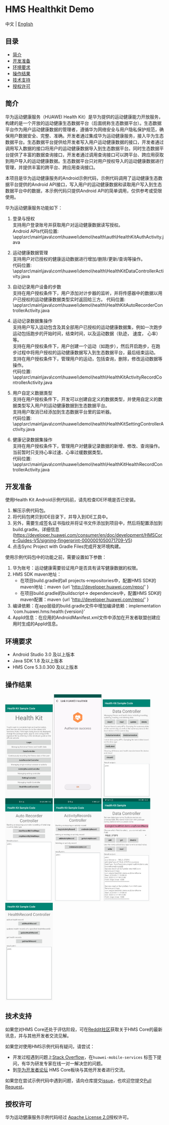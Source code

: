 # HMS Healthkit Demo
中文 | [English](https://github.com/HMS-Core/hms-health-demo-java/blob/master/README.md)
## 目录

 * [简介](#简介)
 * [开发准备](#开发准备)
 * [环境要求](#环境要求)
 * [操作结果](#操作结果)
 * [技术支持](#技术支持)
 * [授权许可](#授权许可)


## 简介
华为运动健康服务（HUAWEI Health Kit）是华为提供的运动健康能力开放服务， 构建的是一个开放的运动健康生态数据平台（后面统称生态数据平台）。生态数据平台作为用户运动健康数据的管理者，遵循华为网络安全与用户隐私保护规范，确保用户数据安全、完整、准确。开发者通过集成华为运动健康服务，接入华为生态数据平台。生态数据平台提供给开发者写入用户运动健康数据的接口，开发者通过调用写入数据的接口将用户的运动健康数据导入到生态数据平台。同时生态数据平台提供了丰富的数据查询接口，开发者通过调用查询接口可以跨平台、跨应用获取到用户导入的运动健康数据。生态数据平台只对用户授权导入的运动健康数据进行管理，并提供丰富的跨平台、跨应用查询接口。   

本项目是华为运动健康服务的Android示例代码，示例代码调用了运动健康生态数据平台提供的Android API接口，写入用户的运动健康数据和读取用户写入到生态数据平台中的数据，本示例代码只提供Android API的简单调用，仅供参考或受限使用。   

华为运动健康服务功能如下：  
1) 登录与授权  
支持用户登录账号并获取用户对运动健康数据读写授权。  
Android APIs代码位置:  \app\src\main\java\com\huawei\demo\health\auth\HealthKitAuthActivity.java     

2) 运动健康数据管理  
支持用户对已授权的健康运动数据进行增加/删除/更新/查询等操作。  
代码位置: \app\src\main\java\com\huawei\demo\health\HealthKitDataControllerActivity.java

3)	自动记录用户设备的步数  
支持在用户授权条件下，用户添加对计步器的监听，并将传感器中的数据以用户已授权的运动健康数据类型实时返回给三方。 
代码位置: \app\src\main\java\com\huawei\demo\health\HealthKitAutoRecorderControllerActivity.java

4)	运动记录数据集操作  
支持用户写入运动包含及其全部用户已授权的运动健康数据集，例如一次跑步运动包括跑步的开始时间，结束时间，以及运动数据（轨迹， 速度， 心率）等。  
支持在用户授权条件下，用户创建一个运动（如跑步），然后开启跑步，在跑步过程中将用户授权的运动健康数据写入到生态数据平台，最后结束运动。  
支持在用户授权条件下，管理用户的运动，包括查询，删除，修改运动数据等操作。  
代码位置: \app\src\main\java\com\huawei\demo\health\HealthKitActivityRecordControllerActivity.java  

5)	用户自定义数据类型  
支持在用户授权条件下，开发可以创建自定义的数据类型，并使用自定义的数据类型写入用户的运动健康数据到生态数据平台。  
支持用户取消已经添加到生态数据平台里的监听器。  
代码位置: \app\src\main\java\com\huawei\demo\health\HealthKitSettingControllerActivity.java  

6)	健康记录数据集操作  
支持在用户授权条件下，管理用户对健康记录数据的新增、修改、查询操作。当前暂时只支持心率过速、心率过缓数据类型。  
代码位置: \app\src\main\java\com\huawei\demo\health\HealthKitHealthRecordControllerActivity.java 



## 开发准备  

使用Health Kit Android示例代码前，请先检查IDE环境是否已安装。 
1.	解压示例代码包。    
2.	将代码包拷贝到IDE目录下，并导入到IDE工具中。    
3.  另外，需要生成签名证书指纹并将证书文件添加到项目中，然后将配置添加到build.gradle。详细信息(https://developer.huawei.com/consumer/en/doc/development/HMSCore-Guides-V5/signing-fingerprint-0000001050071709-V5)
4.	点击Sync Project with Gradle Files完成开发环境构建。    

使用示例代码包中的功能之前，需要设置如下参数：    
1.	华为账号：运动健康需要验证用户是否具有读写健康数据的权限。    
2.	HMS SDK maven地址：
    * 	在项目build.gradle的all projects->repositories中，配置HMS SDK的maven地址：maven {url 'http://developer.huawei.com/repo/' }
    * 	在项目build.gradle的buildscript-> dependencies中，配置HMS SDK的maven配置：maven {url 'http://developer.huawei.com/repo/' }
3.	编译依赖：在app层级的build.gradle文件中增加编译依赖：implementation 'com.huawei.hms:health:{version}'    
4.	AppId信息：在应用的AndroidManifest.xml文件中添加在开发者联盟创建应用时生成的AppId信息。  


## 环境要求
* Android Studio 3.0 及以上版本
* Java SDK 1.8 及以上版本
* HMS Core 5.3.0.300 及以上版本

## 操作结果
   <img src="images/result_1.png" width = 30% height = 30%> <img src="images/result_6.png" width = 30% height = 30%> <img src="images/result_2.png" width = 30% height = 30%> <img src="images/result_3.png" width = 30% height = 30%> <img src="images/result_4.png" width = 30% height = 30%> <img src="images/result_5.png" width = 30% height = 30%> 
   <img src="images/result_7.png" width = 30% height = 30%>
	
## 技术支持
如果您对HMS Core还处于评估阶段，可在[Reddit社区](https://www.reddit.com/r/HuaweiDevelopers/)获取关于HMS Core的最新讯息，并与其他开发者交流见解。

如果您对使用HMS示例代码有疑问，请尝试：
- 开发过程遇到问题上[Stack Overflow](https://stackoverflow.com/questions/tagged/huawei-mobile-services)，在`huawei-mobile-services`
标签下提问，有华为研发专家在线一对一解决您的问题。
- 到[华为开发者论坛](https://developer.huawei.com/consumer/cn/forum/blockdisplay?fid=18) HMS Core板块与其他开发者进行交流。

如果您在尝试示例代码中遇到问题，请向仓库提交[issue](https://github.com/HMS-Core/hms-health-demo-java/issues)，也欢迎您提交[Pull Request](https://github.com/HMS-Core/hms-health-demo-java/pulls)。

##  授权许可
   华为运动健康服务示例代码经过 [Apache License 2.0](http://www.apache.org/licenses/LICENSE-2.0)授权许可。
